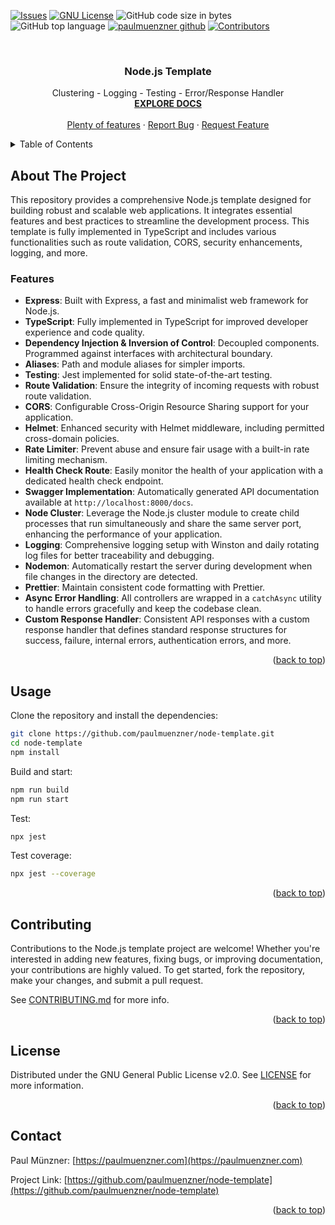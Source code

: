 <a name="readme-top"></a>


<!-- PROJECT SHIELDS -->
[![Issues][issues-shield]][issues-url]
[![GNU License][license-shield]][license-url]
![GitHub code size in bytes](https://img.shields.io/github/languages/code-size/paulmuenzner/node-template)
![GitHub top language](https://img.shields.io/github/languages/top/paulmuenzner/node-template)
[![paulmuenzner github][github-shield]][github-url] 
[![Contributors][contributors-shield]][contributors-url]



<!-- PROJECT LOGO -->
<br />
<div align="center">

  <h3 align="center">Node.js Template</h3>

  <p align="center">
    Clustering - Logging - Testing - Error/Response Handler
    <br />
    <a href="#about-the-project"><strong>EXPLORE DOCS</strong></a>
    <br />
    <br />
    <a href="#about-the-project">Plenty of features</a>
    ·
    <a href="https://github.com/paulmuenzner/node-template/issues">Report Bug</a>
    ·
    <a href="https://github.com/paulmuenzner/node-template/issues">Request Feature</a>
  </p>
</div>


<!-- TABLE OF CONTENTS -->
<details>
  <summary>Table of Contents</summary>
  <ol>
    <li><a href="#about-the-project">About The Project</a></li>
    <li><a href="#usage">Usage</a></li>
    <li><a href="#contributing">Contributing</a></li>
    <li><a href="#license">License</a></li>
    <li><a href="#contact">Contact</a></li>
  </ol>
</details>



<!-- ABOUT THE PROJECT -->
## About The Project

This repository provides a comprehensive Node.js template designed for building robust and scalable web applications. It integrates essential features and best practices to streamline the development process. This template is fully implemented in TypeScript and includes various functionalities such as route validation, CORS, security enhancements, logging, and more.


### Features
- **Express**: Built with Express, a fast and minimalist web framework for Node.js.
- **TypeScript**: Fully implemented in TypeScript for improved developer experience and code quality.
- **Dependency Injection & Inversion of Control**: Decoupled components. Programmed against interfaces with architectural boundary.
- **Aliases**: Path and module aliases for simpler imports.
- **Testing**: Jest implemented for solid state-of-the-art testing.
- **Route Validation**: Ensure the integrity of incoming requests with robust route validation.
- **CORS**: Configurable Cross-Origin Resource Sharing support for your application.
- **Helmet**: Enhanced security with Helmet middleware, including permitted cross-domain policies.
- **Rate Limiter**: Prevent abuse and ensure fair usage with a built-in rate limiting mechanism.
- **Health Check Route**: Easily monitor the health of your application with a dedicated health check endpoint.
- **Swagger Implementation**: Automatically generated API documentation available at `http://localhost:8000/docs`.
- **Node Cluster**: Leverage the Node.js cluster module to create child processes that run simultaneously and share the same server port, enhancing the performance of your application.
- **Logging**: Comprehensive logging setup with Winston and daily rotating log files for better traceability and debugging.
- **Nodemon**: Automatically restart the server during development when file changes in the directory are detected.
- **Prettier**: Maintain consistent code formatting with Prettier.
- **Async Error Handling**: All controllers are wrapped in a `catchAsync` utility to handle errors gracefully and keep the codebase clean.
- **Custom Response Handler**: Consistent API responses with a custom response handler that defines standard response structures for success, failure, internal errors, authentication errors, and more.

<p align="right">(<a href="#readme-top">back to top</a>)</p>

<!-- USAGE -->
## Usage

Clone the repository and install the dependencies:

```bash
git clone https://github.com/paulmuenzner/node-template.git
cd node-template
npm install
```

Build and start:

```bash
npm run build
npm run start
```

Test:

```bash
npx jest
```

Test coverage:

```bash
npx jest --coverage
```

<p align="right">(<a href="#readme-top">back to top</a>)</p>


<!-- CONTRIBUTING -->
## Contributing

Contributions to the Node.js template project are welcome! Whether you're interested in adding new features, fixing bugs, or improving documentation, your contributions are highly valued. To get started, fork the repository, make your changes, and submit a pull request. 

See [CONTRIBUTING.md](CONTRIBUTING.md) for more info.

<p align="right">(<a href="#readme-top">back to top</a>)</p>



<!-- LICENSE -->
## License

Distributed under the GNU General Public License v2.0. See [LICENSE](LICENSE.txt) for more information.

<p align="right">(<a href="#readme-top">back to top</a>)</p>



<!-- CONTACT -->
## Contact

Paul Münzner: [https://paulmuenzner.com](https://paulmuenzner.com) 

Project Link: [https://github.com/paulmuenzner/node-template](https://github.com/paulmuenzner/node-template)

<p align="right">(<a href="#readme-top">back to top</a>)</p>





<!-- MARKDOWN LINKS & IMAGES -->
<!-- https://www.markdownguide.org/basic-syntax/#reference-style-links -->
[mongodb-shield]: https://img.shields.io/badge/mongodb-black.svg?logo=mongodb&logoColor=ffffff&colorB=47A248
[mongodb-url]: https://go.dev/
[github-shield]: https://img.shields.io/badge/paulmuenzner-black.svg?logo=github&logoColor=ffffff&colorB=000000
[github-url]: https://github.com/paulmuenzner?tab=repositories
[contributors-shield]: https://img.shields.io/github/contributors/paulmuenzner/node-template.svg
[contributors-url]: https://github.com/paulmuenzner/node-template/graphs/contributors
[issues-shield]: https://img.shields.io/github/issues/paulmuenzner/node-template.svg
[issues-url]: https://github.com/paulmuenzner/node-template/issues
[license-shield]: https://img.shields.io/badge/license-GPL_2.0-orange.svg?colorB=FF5733
[license-url]: https://github.com/paulmuenzner/node-template/blob/master/LICENSE.txt
<!-- [website-shield]: https://img.shields.io/badge/www-paulmuenzner.com-blue
[website-url]: https://paulmuenzner.com -->
